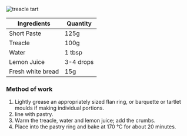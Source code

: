 ![treacle tart](resource:assets/images/basicPastryProducts/treacle_tart.png)

|Ingredients|Quantity|
|-----------|--------|
|Short Paste|125g|
|Treacle|100g|
|Water|1 tbsp|
|Lemon Juice|3-4 drops|
|Fresh white bread |15g|

### **Method of work**
1. Lightly grease an appropriately sized flan ring, or barquette or tartlet moulds if making individual portions.
2. line with pastry.
3. Warm the treacle, water and lemon juice; add the crumbs.
4. Place into the pastry ring and bake at 170 °C for about 20 minutes.
